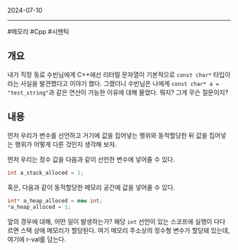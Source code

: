 

2024-07-10

----
#메모리 #Cpp #시멘틱 

## 개요
내가 직장 동료 수빈님에게 C++에선 리터럴 문자열이 기본적으로 `const char*` 타입이라는 사실을 발견했다고 이야기 했다. 
그랬더니 수빈님은 나에게 `const char* a = "test_string"`과 같은 연산이 가능한 이유에 대해 물었다.
뭐지? 그게 무슨 질문이지?

## 내용
먼저 우리가 변수를 선언하고 거기에 값을 집어넣는 행위와 동적할당한 뒤 값을 집어넣는 행위가 어떻게 다른 것인지 생각해 보자. 

먼저 우리는 정수 값을 다음과 같이 선언한 변수에 넣어줄 수 있다. 
```cpp
int a_stack_alloced = 1;
```

혹은, 다음과 같이 동적할당한 메모리 공간에 값을 넣어줄 수 있다. 
```cpp
int* a_heap_alloced = new int;
*a_heap_alloced = 1;
```

앞의 경우에 대해, 어떤 일이 발생하는가?
해당 `int` 선언이 있는 스코프에 실행이 다다르면 스택 상에 메모리가 할당된다. 
여기 메모리 주소상의 정수형 변수가 할당돼 있는데, 여기에 r-val를 담는다. 
